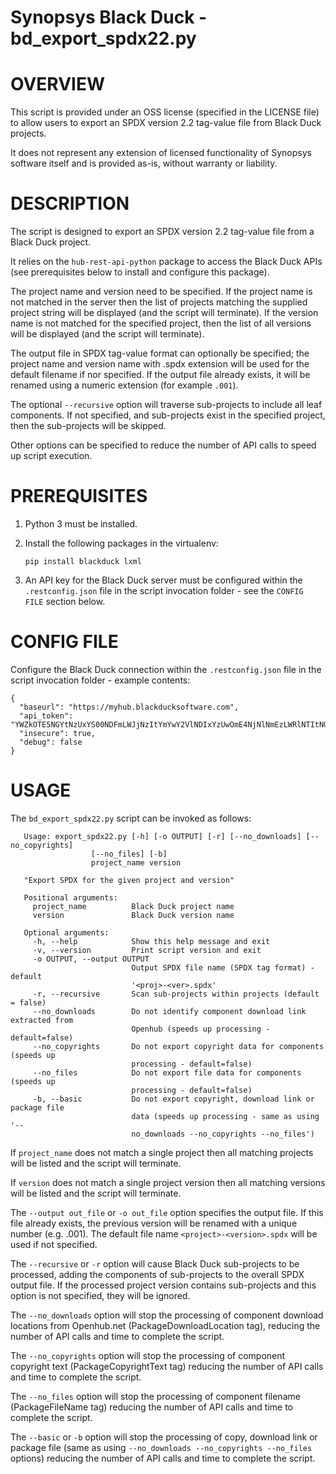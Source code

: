 # Synopsys Black Duck - bd_export_spdx22.py
# OVERVIEW

This script is provided under an OSS license (specified in the LICENSE file) to allow users to export an SPDX version 2.2 tag-value file from Black Duck projects.

It does not represent any extension of licensed functionality of Synopsys software itself and is provided as-is, without warranty or liability.

# DESCRIPTION

The script is designed to export an SPDX version 2.2 tag-value file from a Black Duck project.

It relies on the `hub-rest-api-python` package to access the Black Duck APIs (see prerequisites below to install and configure this package).

The project name and version need to be specified. If the project name is not matched in the server then the list of projects matching the supplied project string will be displayed (and the script will terminate). If the version name is not matched for the specified project, then the list of all versions will be displayed  (and the script will terminate).

The output file in SPDX tag-value format can optionally be specified; the project name and version name with .spdx extension will be used for the default filename if nor specified. If the output file already exists, it will be renamed using a numeric extension (for example `.001`).

The optional `--recursive` option will traverse sub-projects to include all leaf components. If not specified, and sub-projects exist in the specified project, then the sub-projects will be skipped.

Other options can be specified to reduce the number of API calls to speed up script execution.

# PREREQUISITES

1. Python 3 must be installed.

1. Install the following packages in the virtualenv:

       pip install blackduck lxml

1. An API key for the Black Duck server must be configured within the `.restconfig.json` file in the script invocation folder - see the `CONFIG FILE` section below.

# CONFIG FILE

Configure the Black Duck connection within the `.restconfig.json` file in the script invocation folder - example contents:

    {
      "baseurl": "https://myhub.blackducksoftware.com",
      "api_token": "YWZkOTE5NGYtNzUxYS00NDFmLWJjNzItYmYwY2VlNDIxYzUwOmE4NjNlNmEzLWRlNTItNGFiMC04YTYwLWRBBWQ2MDFXXjA0Mg==",
      "insecure": true,
      "debug": false
    }

# USAGE

The `bd_export_spdx22.py` script can be invoked as follows:

       Usage: export_spdx22.py [-h] [-o OUTPUT] [-r] [--no_downloads] [--no_copyrights]
                      [--no_files] [-b]
                      project_name version

       "Export SPDX for the given project and version"

       Positional arguments:
         project_name          Black Duck project name
         version               Black Duck version name

       Optional arguments:
         -h, --help            Show this help message and exit
         -v, --version         Print script version and exit 
         -o OUTPUT, --output OUTPUT
                               Output SPDX file name (SPDX tag format) - default
                               '<proj>-<ver>.spdx'
         -r, --recursive       Scan sub-projects within projects (default = false)
         --no_downloads        Do not identify component download link extracted from
                               Openhub (speeds up processing - default=false)
         --no_copyrights       Do not export copyright data for components (speeds up
                               processing - default=false)
         --no_files            Do not export file data for components (speeds up
                               processing - default=false)
         -b, --basic           Do not export copyright, download link or package file
                               data (speeds up processing - same as using '--
                               no_downloads --no_copyrights --no_files')

If `project_name` does not match a single project then all matching projects will be listed and the script will terminate.

If `version` does not match a single project version then all matching versions will be listed and the script will terminate.

The `--output out_file` or `-o out_file` option specifies the output file. If this file already exists, the previous version will be renamed with a unique number (e.g. .001). The default file name `<project>-<version>.spdx` will be used if not specified.

The `--recursive` or `-r` option will cause Black Duck sub-projects to be processed, adding the components of sub-projects to the overall SPDX output file. If the processed project version contains sub-projects and this option is not specified, they will be ignored.

The `--no_downloads` option will stop the processing of component download locations from Openhub.net (PackageDownloadLocation tag), reducing the number of API calls and time to complete the script.

The `--no_copyrights` option will stop the processing of component copyright text (PackageCopyrightText tag) reducing the number of API calls and time to complete the script.

The `--no_files` option will stop the processing of component filename (PackageFileName tag) reducing the number of API calls and time to complete the script.

The `--basic` or `-b` option will stop the processing of copy, download link or package file (same as using `--no_downloads --no_copyrights --no_files` options) reducing the number of API calls and time to complete the script.
